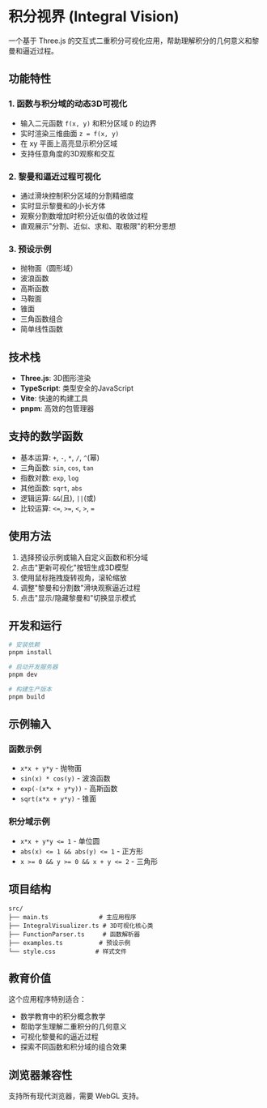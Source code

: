 # 积分视界 (Integral Vision)

一个基于 Three.js 的交互式二重积分可视化应用，帮助理解积分的几何意义和黎曼和逼近过程。

## 功能特性

### 1. 函数与积分域的动态3D可视化
- 输入二元函数 `f(x, y)` 和积分区域 `D` 的边界
- 实时渲染三维曲面 `z = f(x, y)`
- 在 xy 平面上高亮显示积分区域
- 支持任意角度的3D观察和交互

### 2. 黎曼和逼近过程可视化
- 通过滑块控制积分区域的分割精细度
- 实时显示黎曼和的小长方体
- 观察分割数增加时积分近似值的收敛过程
- 直观展示"分割、近似、求和、取极限"的积分思想

### 3. 预设示例
- 抛物面（圆形域）
- 波浪函数
- 高斯函数
- 马鞍面
- 锥面
- 三角函数组合
- 简单线性函数

## 技术栈

- **Three.js**: 3D图形渲染
- **TypeScript**: 类型安全的JavaScript
- **Vite**: 快速的构建工具
- **pnpm**: 高效的包管理器

## 支持的数学函数

- 基本运算: `+`, `-`, `*`, `/`, `^`(幂)
- 三角函数: `sin`, `cos`, `tan`
- 指数对数: `exp`, `log`
- 其他函数: `sqrt`, `abs`
- 逻辑运算: `&&`(且), `||`(或)
- 比较运算: `<=`, `>=`, `<`, `>`, `=`

## 使用方法

1. 选择预设示例或输入自定义函数和积分域
2. 点击"更新可视化"按钮生成3D模型
3. 使用鼠标拖拽旋转视角，滚轮缩放
4. 调整"黎曼和分割数"滑块观察逼近过程
5. 点击"显示/隐藏黎曼和"切换显示模式

## 开发和运行

```bash
# 安装依赖
pnpm install

# 启动开发服务器
pnpm dev

# 构建生产版本
pnpm build
```

## 示例输入

### 函数示例
- `x*x + y*y` - 抛物面
- `sin(x) * cos(y)` - 波浪函数
- `exp(-(x*x + y*y))` - 高斯函数
- `sqrt(x*x + y*y)` - 锥面

### 积分域示例
- `x*x + y*y <= 1` - 单位圆
- `abs(x) <= 1 && abs(y) <= 1` - 正方形
- `x >= 0 && y >= 0 && x + y <= 2` - 三角形

## 项目结构

```
src/
├── main.ts              # 主应用程序
├── IntegralVisualizer.ts # 3D可视化核心类
├── FunctionParser.ts     # 函数解析器
├── examples.ts          # 预设示例
└── style.css           # 样式文件
```

## 教育价值

这个应用程序特别适合：
- 数学教育中的积分概念教学
- 帮助学生理解二重积分的几何意义
- 可视化黎曼和的逼近过程
- 探索不同函数和积分域的组合效果

## 浏览器兼容性

支持所有现代浏览器，需要 WebGL 支持。
